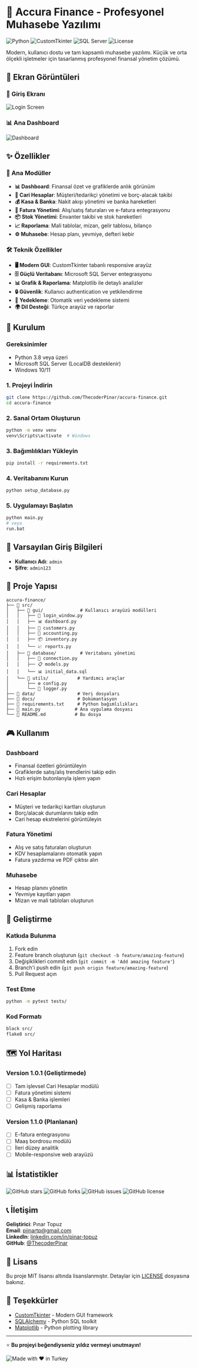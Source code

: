 # 🏢 Accura Finance - Profesyonel Muhasebe Yazılımı

![Python](https://img.shields.io/badge/Python-3.8+-blue.svg)
![CustomTkinter](https://img.shields.io/badge/GUI-CustomTkinter-green.svg)
![SQL Server](https://img.shields.io/badge/Database-SQL_Server-red.svg)
![License](https://img.shields.io/badge/License-MIT-yellow.svg)

Modern, kullanıcı dostu ve tam kapsamlı muhasebe yazılımı. Küçük ve orta ölçekli işletmeler için tasarlanmış profesyonel finansal yönetim çözümü.

## 📸 Ekran Görüntüleri

### 🔐 Giriş Ekranı
![Login Screen](docs/images/login.png)

### 📊 Ana Dashboard
![Dashboard](docs/images/dashboard.png)

## ✨ Özellikler

### 🎯 Ana Modüller
- **📊 Dashboard**: Finansal özet ve grafiklerde anlık görünüm
- **👥 Cari Hesaplar**: Müşteri/tedarikçi yönetimi ve borç-alacak takibi
- **💰 Kasa & Banka**: Nakit akışı yönetimi ve banka hareketleri
- **📝 Fatura Yönetimi**: Alış/satış faturaları ve e-fatura entegrasyonu
- **📦 Stok Yönetimi**: Envanter takibi ve stok hareketleri
- **📈 Raporlama**: Mali tablolar, mizan, gelir tablosu, bilanço
- **⚙️ Muhasebe**: Hesap planı, yevmiye, defteri kebir

### 🛠️ Teknik Özellikler
- **🖥️ Modern GUI**: CustomTkinter tabanlı responsive arayüz
- **🗄️ Güçlü Veritabanı**: Microsoft SQL Server entegrasyonu
- **📊 Grafik & Raporlama**: Matplotlib ile detaylı analizler
- **🔒 Güvenlik**: Kullanıcı authentication ve yetkilendirme
- **💾 Yedekleme**: Otomatik veri yedekleme sistemi
- **🌍 Dil Desteği**: Türkçe arayüz ve raporlar

## 🚀 Kurulum

### Gereksinimler
- Python 3.8 veya üzeri
- Microsoft SQL Server (LocalDB desteklenir)
- Windows 10/11

### 1. Projeyi İndirin
```bash
git clone https://github.com/ThecoderPinar/accura-finance.git
cd accura-finance
```

### 2. Sanal Ortam Oluşturun
```bash
python -m venv venv
venv\Scripts\activate  # Windows
```

### 3. Bağımlılıkları Yükleyin
```bash
pip install -r requirements.txt
```

### 4. Veritabanını Kurun
```bash
python setup_database.py
```

### 5. Uygulamayı Başlatın
```bash
python main.py
# veya
run.bat
```

## 🔑 Varsayılan Giriş Bilgileri
- **Kullanıcı Adı**: `admin`
- **Şifre**: `admin123`

## 📁 Proje Yapısı

```
accura-finance/
├── 📂 src/
│   ├── 📂 gui/              # Kullanıcı arayüzü modülleri
│   │   ├── 🔐 login_window.py
│   │   ├── 📊 dashboard.py
│   │   ├── 👥 customers.py
│   │   ├── 📝 accounting.py
│   │   ├── 📦 inventory.py
│   │   └── 📈 reports.py
│   ├── 📂 database/         # Veritabanı yönetimi
│   │   ├── 🔗 connection.py
│   │   ├── 📋 models.py
│   │   └── 📊 initial_data.sql
│   └── 📂 utils/           # Yardımcı araçlar
│       ├── ⚙️ config.py
│       └── 📝 logger.py
├── 📂 data/                # Veri dosyaları
├── 📂 docs/                # Dokümantasyon
├── 📄 requirements.txt     # Python bağımlılıkları
├── 🚀 main.py             # Ana uygulama dosyası
└── 📖 README.md           # Bu dosya
```

## 🎮 Kullanım

### Dashboard
- Finansal özetleri görüntüleyin
- Grafiklerde satış/alış trendlerini takip edin
- Hızlı erişim butonlarıyla işlem yapın

### Cari Hesaplar
- Müşteri ve tedarikçi kartları oluşturun
- Borç/alacak durumlarını takip edin
- Cari hesap ekstrelerini görüntüleyin

### Fatura Yönetimi
- Alış ve satış faturaları oluşturun
- KDV hesaplamalarını otomatik yapın
- Fatura yazdırma ve PDF çıktısı alın

### Muhasebe
- Hesap planını yönetin
- Yevmiye kayıtları yapın
- Mizan ve mali tabloları oluşturun

## 🔧 Geliştirme

### Katkıda Bulunma
1. Fork edin
2. Feature branch oluşturun (`git checkout -b feature/amazing-feature`)
3. Değişiklikleri commit edin (`git commit -m 'Add amazing feature'`)
4. Branch'i push edin (`git push origin feature/amazing-feature`)
5. Pull Request açın

### Test Etme
```bash
python -m pytest tests/
```

### Kod Formatı
```bash
black src/
flake8 src/
```

## 🗺️ Yol Haritası

### Version 1.0.1 (Geliştirmede)
- [ ] Tam işlevsel Cari Hesaplar modülü
- [ ] Fatura yönetimi sistemi
- [ ] Kasa & Banka işlemleri
- [ ] Gelişmiş raporlama

### Version 1.1.0 (Planlanan)
- [ ] E-fatura entegrasyonu
- [ ] Maaş bordrosu modülü
- [ ] İleri düzey analitik
- [ ] Mobile-responsive web arayüzü

## 📊 İstatistikler

![GitHub stars](https://img.shields.io/github/stars/ThecoderPinar/accura-finance?style=social)
![GitHub forks](https://img.shields.io/github/forks/ThecoderPinar/accura-finance?style=social)
![GitHub issues](https://img.shields.io/github/issues/ThecoderPinar/accura-finance)
![GitHub license](https://img.shields.io/github/license/ThecoderPinar/accura-finance)

## 📞 İletişim

**Geliştirici**: Pınar Topuz  
**Email**: [piinartp@gmail.com](mailto:piinartp@gmail.com)  
**LinkedIn**: [linkedin.com/in/pinar-topuz](https://linkedin.com/in/pinar-topuz)  
**GitHub**: [@ThecoderPinar](https://github.com/ThecoderPinar)

## 📄 Lisans

Bu proje MIT lisansı altında lisanslanmıştır. Detaylar için [LICENSE](LICENSE) dosyasına bakınız.

## 🙏 Teşekkürler

- [CustomTkinter](https://github.com/TomSchimansky/CustomTkinter) - Modern GUI framework
- [SQLAlchemy](https://sqlalchemy.org/) - Python SQL toolkit
- [Matplotlib](https://matplotlib.org/) - Python plotting library

---

⭐ **Bu projeyi beğendiyseniz yıldız vermeyi unutmayın!**

![Made with ❤️ in Turkey](https://img.shields.io/badge/Made%20with%20❤️%20in-Turkey-red)
